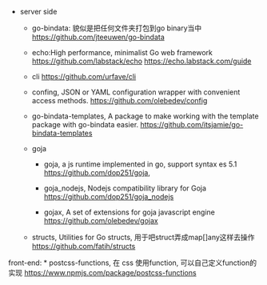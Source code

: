  
 * server side

    * go-bindata: 貌似是把任何文件夹打包到go binary当中
        https://github.com/jteeuwen/go-bindata

    * echo:High performance, minimalist Go web framework 
        https://github.com/labstack/echo
        https://echo.labstack.com/guide

    * cli
        https://github.com/urfave/cli

    * confing, JSON or YAML configuration wrapper with convenient access methods.
        https://github.com/olebedev/config

    * go-bindata-templates, A package to make working with the template package with go-bindata easier.
        https://github.com/itsjamie/go-bindata-templates
        
    * goja
        * goja, a js runtime implemented in go, support syntax es 5.1
            https://github.com/dop251/goja,

        * goja_nodejs, Nodejs compatibility library for Goja 
            https://github.com/dop251/goja_nodejs
        * gojax, A set of extensions for goja javascript engine
            https://github.com/olebedev/gojax

    * structs, Utilities for Go structs, 用于吧struct弄成map[]any这样去操作
        https://github.com/fatih/structs





front-end:
    * postcss-functions, 在 css 使用function, 可以自己定义function的实现
        https://www.npmjs.com/package/postcss-functions